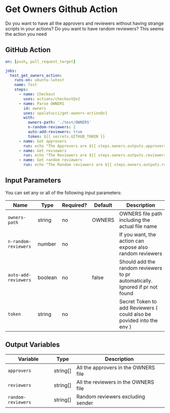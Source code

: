 # Get Owners Github Action

Do you want to have all the approvers and reviewers without having strange scripts in your actions? 
Do you want to have random reviewers? 
This seems the action you need

GitHub Action
-----------------------------

```yaml
on: [push, pull_request_target]

jobs:
  test_get_owners_action:
    runs-on: ubuntu-latest
    name: Test
    steps:
      - name: Checkout
        uses: actions/checkout@v2
      - name: Parse OWNERS
        id: owners
        uses: upalatucci/get-owners-action@v1
        with:
          owners-path: './test/OWNERS'
          n-random-reviewers: 2
          auto-add-reviewers: true
          token: ${{ secrets.GITHUB_TOKEN }}
      - name: Get approvers
        run: echo "The Approvers are ${{ steps.owners.outputs.approvers }}"
      - name: Get reviewers
        run: echo "The Reviewers are ${{ steps.owners.outputs.reviewers }}"
      - name: Get random reviewers
        run: echo "The Random reviewers are ${{ steps.owners.outputs.random-reviewers }}"
```


Input Parameters
--------------------------
You can set any or all of the following input parameters:

|Name                     |Type    |Required? |Default                     |Description
|-------------------------|--------|----------|----------------------------|------------------------------------
|`owners-path`            |string  |no        |OWNERS                      |OWNERS file path including the actual file name
|`n-random-reviewers`     |number  |no        |                            |If you want, the action can expose also random reviewers
|`auto-add-reviewers`     |boolean |no        |false                       |Should add the random reviewers to pr automatically. Ignored if pr not found
|`token`                  |string  |no        |                            |Secret Token to add Reviewers ( could also be povided into the env )


Output Variables
--------------------------

|Variable           |Type      |Description
|-------------------|----------|------------------------------------
|`approvers`        |string[]  |All the approvers in the OWNERS file
|`reviewers`        |string[]  |All the reviewers in the OWNERS file
|`random-reviewers` |string[]  |Random reviewers excluding sender
